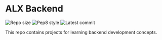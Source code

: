 # ALX Backend

![Repo size](https://img.shields.io/github/repo-size/Prof-Percival/alx-backend)
![Pep8 style](https://img.shields.io/badge/PEP8-style%20guide-purple?style=round-square)
![Latest commit](https://img.shields.io/github/last-commit/Prof-Percival/alx-backend/main?style=round-square)

This repo contains projects for learning backend development concepts.
